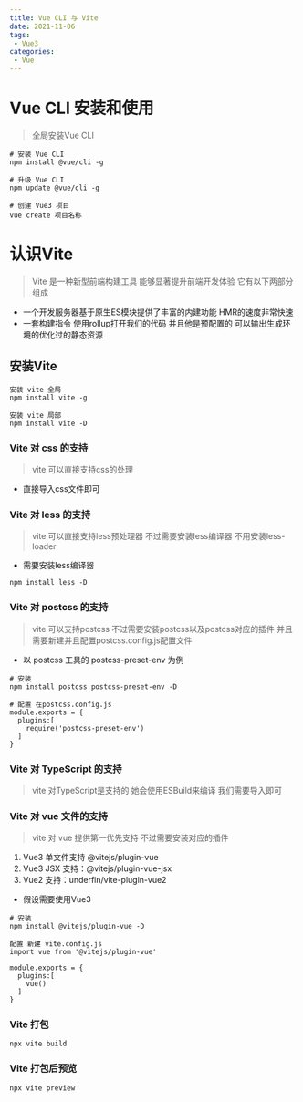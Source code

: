 ```yaml
---
title: Vue CLI 与 Vite
date: 2021-11-06
tags:
 - Vue3
categories: 
 - Vue
---
```


# Vue CLI 安装和使用

> 全局安装Vue CLI

```
# 安装 Vue CLI
npm install @vue/cli -g

# 升级 Vue CLI
npm update @vue/cli -g 

# 创建 Vue3 项目
vue create 项目名称
```


# 认识Vite

> Vite 是一种新型前端构建工具 能够显著提升前端开发体验 它有以下两部分组成

- 一个开发服务器基于原生ES模块提供了丰富的内建功能 HMR的速度非常快速
- 一套构建指令 使用rollup打开我们的代码 并且他是预配置的 可以输出生成环境的优化过的静态资源

## 安装Vite

```
安装 vite 全局
npm install vite -g

安装 vite 局部
npm install vite -D
```


### Vite 对 css 的支持
> vite 可以直接支持css的处理
 - 直接导入css文件即可

### Vite 对 less 的支持
> vite 可以直接支持less预处理器 不过需要安装less编译器 不用安装less-loader
 - 需要安装less编译器
```
npm install less -D
```

### Vite 对 postcss 的支持
> vite 可以支持postcss 不过需要安装postcss以及postcss对应的插件 并且需要新建并且配置postcss.config.js配置文件

- 以 postcss 工具的 postcss-preset-env 为例
```
# 安装 
npm install postcss postcss-preset-env -D

# 配置 在postcss.config.js
module.exports = {
  plugins:[
    require('postcss-preset-env')
  ]
}
```

### Vite 对 TypeScript 的支持
> vite 对TypeScript是支持的 她会使用ESBuild来编译 我们需要导入即可

### Vite 对 vue 文件的支持
> vite 对 vue 提供第一优先支持 不过需要安装对应的插件

1. Vue3 单文件支持 @vitejs/plugin-vue
1. Vue3 JSX 支持：@vitejs/plugin-vue-jsx
1. Vue2 支持：underfin/vite-plugin-vue2

- 假设需要使用Vue3

```
# 安装
npm install @vitejs/plugin-vue -D

配置 新建 vite.config.js
import vue from '@vitejs/plugin-vue'

module.exports = {
  plugins:[
    vue()
  ]
}
```

### Vite 打包
```
npx vite build 
```

### Vite 打包后预览
```
npx vite preview 
```